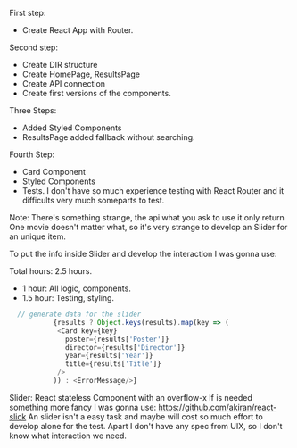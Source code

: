 First step:
  - Create React App with Router.

Second step: 
  - Create DIR structure
  - Create HomePage, ResultsPage
  - Create API connection
  - Create first versions of the components.  

Three Steps:
  - Added Styled Components
  - ResultsPage added fallback without searching.  

Fourth Step:
  - Card Component
  - Styled Components
  - Tests. I don't have so much experience testing with React Router and it difficults very much someparts to test.

Note: There's something strange, the api what you ask to use it only return One movie doesn't matter what, so it's very strange to develop an Slider for an unique item.

To put the info inside Slider and develop the interaction I was gonna use:

Total hours: 2.5 hours.
  - 1 hour: All logic, components.
  - 1.5 hour: Testing, styling.


```JavaScript
  // generate data for the slider
           {results ? Object.keys(results).map(key => (
            <Card key={key}
              poster={results['Poster']} 
              director={results['Director']}
              year={results['Year']}
              title={results['Title']} 
            />
           )) : <ErrorMessage/>}
```
Slider: 
React stateless Component with an overflow-x
If is needed something more fancy I was gonna use: https://github.com/akiran/react-slick
An slider isn't a easy task and maybe will cost so much effort to develop alone for the test.
Apart I don't have any spec from UIX, so I don't know what interaction we need.